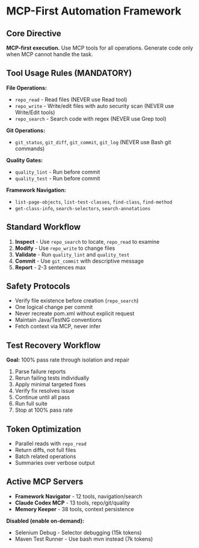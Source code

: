 # MCP-First Automation Framework

## Core Directive
**MCP-first execution.** Use MCP tools for all operations. Generate code only when MCP cannot handle the task.

## Tool Usage Rules (MANDATORY)

**File Operations:**
- `repo_read` - Read files (NEVER use Read tool)
- `repo_write` - Write/edit files with auto security scan (NEVER use Write/Edit tools)
- `repo_search` - Search code with regex (NEVER use Grep tool)

**Git Operations:**
- `git_status`, `git_diff`, `git_commit`, `git_log` (NEVER use Bash git commands)

**Quality Gates:**
- `quality_lint` - Run before commit
- `quality_test` - Run before commit

**Framework Navigation:**
- `list-page-objects`, `list-test-classes`, `find-class`, `find-method`
- `get-class-info`, `search-selectors`, `search-annotations`

## Standard Workflow

1. **Inspect** - Use `repo_search` to locate, `repo_read` to examine
2. **Modify** - Use `repo_write` to change files
3. **Validate** - Run `quality_lint` and `quality_test`
4. **Commit** - Use `git_commit` with descriptive message
5. **Report** - 2-3 sentences max

## Safety Protocols

- Verify file existence before creation (`repo_search`)
- One logical change per commit
- Never recreate pom.xml without explicit request
- Maintain Java/TestNG conventions
- Fetch context via MCP, never infer

## Test Recovery Workflow

**Goal:** 100% pass rate through isolation and repair

1. Parse failure reports
2. Rerun failing tests individually
3. Apply minimal targeted fixes
4. Verify fix resolves issue
5. Continue until all pass
6. Run full suite
7. Stop at 100% pass rate

## Token Optimization

- Parallel reads with `repo_read`
- Return diffs, not full files
- Batch related operations
- Summaries over verbose output

## Active MCP Servers

- **Framework Navigator** - 12 tools, navigation/search
- **Claude Codex MCP** - 13 tools, repo/git/quality
- **Memory Keeper** - 38 tools, context persistence

**Disabled (enable on-demand):**
- Selenium Debug - Selector debugging (15k tokens)
- Maven Test Runner - Use bash mvn instead (7k tokens)
